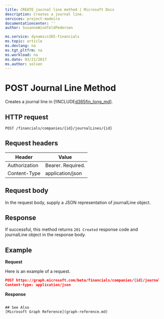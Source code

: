 ```yaml
---
title: CREATE journal line method | Microsoft Docs
description: Creates a journal line.
services: project-madeira
documentationcenter: ''
author: SusanneWindfeldPedersen

ms.service: dynamics365-financials
ms.topic: article
ms.devlang: na
ms.tgt_pltfrm: na
ms.workload: na
ms.date: 03/21/2017
ms.author: solsen
---
```


# POST Journal Line Method
Creates a journal line in [!INCLUDE[d365fin_long_md](../dynamics-nav/includes/d365fin_long_md.md)].

## HTTP request
```
POST /financials/companies/{id}/journalLines/{id}
```

## Request headers
|Header|Value|
|------|-----|
|Authorization  |Bearer. Required.    |
|Content-Type  |application/json    |

## Request body
In the request body, supply a JSON representation of journalLine object.

## Response
If successful, this method returns ```201 Created``` response code and journalLine object in the response body.

## Example

**Request**

Here is an example of a request.

```json
POST https://graph.microsoft.com/beta/financials/companies/{id}/journalLine
Content-type: application/json

```
**Response**
```

## See Also
[Microsoft Graph Reference](graph-reference.md)  
